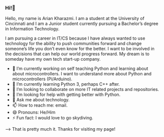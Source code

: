 ### Hi!👋

Hello, my name is Arian Kharazmi. 
I am a student at the University of Cincinnati and I am a Junior student currently pursuing a Bachelor’s degree in Information Technology. 

I am pursuing a career in IT/CS because I have always wanted to use technology for the ability to push communities forward
and change someone’s life you don’t even know for the better. 
I want to be involved in the decisions that can help our world progress forward. 
My dream is to someday have my own tech start-up company.

- 🔭 I’m currently working on self teaching Python and learning about about microcontrollers. I want to understand more about Python and microcontrollers (Pi/Arduino).
- 🌱 I’m currently learning Python 3, perhaps C++ after.
- 👯 I’m looking to collaborate on more IT related projects and repositories.
- 🤔 I’m looking for help with getting better with Python.
- 💬 Ask me about technology.
- 📫 How to reach me: email.
- 😄 Pronouns: He/Him
- ⚡ Fun fact: I would love to go skydiving.



--> That is pretty much it. Thanks for visiting my page!



